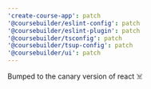 ```yaml
---
'create-course-app': patch
'@coursebuilder/eslint-config': patch
'@coursebuilder/eslint-plugin': patch
'@coursebuilder/tsconfig': patch
'@coursebuilder/tsup-config': patch
'@coursebuilder/ui': patch
---
```


Bumped to the canary version of react ☠️
